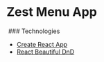# Zest Menu App

<img src="https://imgur.com/hOIbGCu" alt=""/>
### Technologies

- [Create React App](https://github.com/facebook/create-react-app)
- [React Beautiful DnD](https://github.com/atlassian/react-beautiful-dnd)
